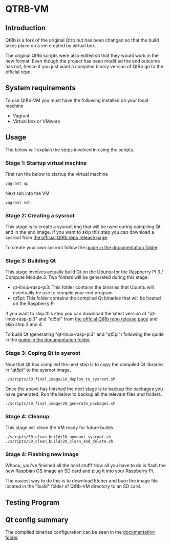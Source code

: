 # QTRB-VM

## Introduction

QtRb is a fork of the original Qtrb but has been changed so that the build takes place on a vm created by virtual box.

The original QtRb scripts were also edited so that they would work in the new format. Even though the project has been modified the end outcome has not; hence if you just want a compiled binary version of QtRb go to the official repo.

## System requirements

To use QtRb-VM you must have the following installed on your local machine

* Vagrant
* Virtual box or VMware

## Usage

The below will explain the steps involved in using the scripts.

### Stage 1: Startup virtual machine

First run the below to startup the virtual machine

```bash
vagrant up
```

Next ssh into the VM

```
vagrant ssh
```

### Stage 2: Creating a sysroot

This stage is to create a sysroot img that will be used during compiling Qt and in the end image. If you want to skip this step you can download a sysroot from [the official QtRb repo release page]().

To create your own sysroot follow the [guide in the documentation folder](documentation/creating_sysroot.md).

### Stage 3: Building Qt

This stage involves actually build Qt on the Ubuntu for the Raspberry Pi 3 / Compute Module 3. Two folders will be generated during this stage:

* qt-linux-rasp-pi3: This folder contains the binaries that Ubuntu will eventually be use to compile your end program
* qt5pi: This folder contains the compiled Qt binaries that will be hosted on the Raspberry Pi

If you want to skip this step you can download the latest version of "qt-linux-rasp-pi3" and "qt5pi" from [the official QtRb repo release page]() and skip step 3 and 4.

To build Qt (generating "qt-linux-rasp-pi3" and "qt5pi") following the quide in the [guide in the documentation folder](documentation/building_qt.md).

### Stage 3: Coping Qt to sysroot

Now that Qt has compiled the next step is to copy the compiled Qt libraries in "qt5pi" to the sysroot image. 

```
./scripts/30_final_image/10_deploy_to_sysroot.sh
```

Once the above has finished the next stage is to backup the packages you have generated. Run the below to backup all the relevant files and folders.

```
./scripts/30_final_image/20_generate_packages.sh
```

### Stage 4: Cleanup

This stage will clean the VM ready for future builds

```
./scripts/50_clean_build/10_unmount_sysroot.sh
./scripts/50_clean_build/20_clean_and_delete.sh
```

### Stage 4: Flashing new image

Whoou, you've finished all the hard stuff! Now all you have to do is flash the new Raspbian OS image an SD card and plug it into your Raspberry Pi.

The easiest way to do this is to download Etcher and burn the image file located in the "build" folder of QtRb-VM directory to an SD card.

## Testing Program



## Qt config summary

The compiled binaries configuration can be seen in the [documentation folder](documentation/qt_configure_summary.md)